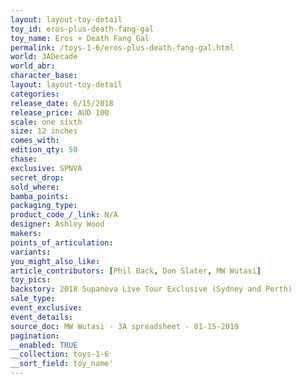 ```yaml
---
layout: layout-toy-detail 
toy_id: eros-plus-death-fang-gal
toy_name: Eros + Death Fang Gal
permalink: /toys-1-6/eros-plus-death-fang-gal.html
world: 3ADecade
world_abr: 
character_base: 
layout: layout-toy-detail
categories: 
release_date: 6/15/2018
release_price: AUD 100
scale: one sixth
size: 12 inches
comes_with: 
edition_qty: 50
chase: 
exclusive: SPNVA
secret_drop: 
sold_where: 
bamba_points: 
packaging_type: 
product_code_/_link: N/A
designer: Ashley Wood
makers: 
points_of_articulation: 
variants: 
you_might_also_like: 
article_contributors: [Phil Back, Don Slater, MW Wutasi]
toy_pics: 
backstory: 2018 Supanova Live Tour Exclusive (Sydney and Perth)
sale_type: 
event_exclusive: 
event_details: 
source_doc: MW Wutasi - 3A spreadsheet - 01-15-2019
pagination: 
__enabled: TRUE
__collection: toys-1-6
__sort_field: toy_name'
---
```

